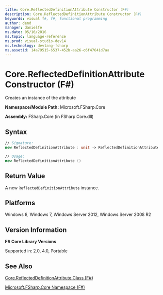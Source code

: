 ```yaml
---
title: Core.ReflectedDefinitionAttribute Constructor (F#)
description: Core.ReflectedDefinitionAttribute Constructor (F#)
keywords: visual f#, f#, functional programming
author: dend
manager: danielfe
ms.date: 05/16/2016
ms.topic: language-reference
ms.prod: visual-studio-dev14
ms.technology: devlang-fsharp
ms.assetid: 14a79515-6537-452b-aa26-c6f47641d7aa 
---
```


# Core.ReflectedDefinitionAttribute Constructor (F#)

Creates an instance of the attribute

**Namespace/Module Path:** Microsoft.FSharp.Core

**Assembly:** FSharp.Core (in FSharp.Core.dll)


## Syntax

```fsharp
// Signature:
new ReflectedDefinitionAttribute : unit -> ReflectedDefinitionAttribute

// Usage:
new ReflectedDefinitionAttribute ()
```

## Return Value

A new `ReflectedDefinitionAttribute` instance.

## Platforms
Windows 8, Windows 7, Windows Server 2012, Windows Server 2008 R2


## Version Information
**F# Core Library Versions**

Supported in: 2.0, 4.0, Portable

## See Also
[Core.ReflectedDefinitionAttribute Class &#40;F&#35;&#41;](Core.ReflectedDefinitionAttribute-Class-%5BFSharp%5D.md)

[Microsoft.FSharp.Core Namespace &#40;F&#35;&#41;](Microsoft.FSharp.Core-Namespace-%5BFSharp%5D.md)